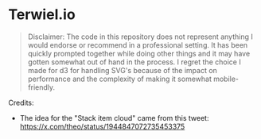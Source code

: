 # Terwiel.io

> Disclaimer: The code in this repository does not represent anything I would endorse or recommend in a professional setting. It has been quickly prompted together while doing other things and it may have gotten somewhat out of hand in the process. I regret the choice I made for d3 for handling SVG's because of the impact on performance and the complexity of making it somewhat mobile-friendly.

Credits:
- The idea for the "Stack item cloud" came from this tweet: https://x.com/theo/status/1944847072735453375